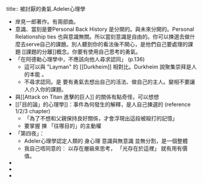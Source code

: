 title:: 被討厭的勇氣.Adeler心理學

- 岸見一郎著作。有兩部曲。
- 意識、當刻是要Personal Back History 是分開的。與未來分開的。Personal Relationship ties 也與意識無關。所以當刻意識是自由的。你可以揀選去做什麼去serve自己的課題。別人聽到你的看法後不開心，是他們自己要處理的課題   [[課題的分離]]概念。你要有使用自己思考的勇氣。
- 「在阿德勒心理學中，不應該向他人尋求認同」 (p.136)
	- 這可以與 "Layman" 的 [[Durkheim]] 相對比。Durkheim 說聚集崇拜是人的本能 。
	- 不尋求認同。是 要有勇氣去想出自己的活法、做自己的主人。變相不要讓人介入你的課題。
- 與[[Attack on Titan 進擊的巨人]] 的關係有點奇怪，可以想想
- [[「目的論」的心理學]]：事件為何發生的解釋，是人自己揀選的  (reference 1/2/3 chapter)
	- 「為了不想和父親保持良好關係，才會浮現出這段被毆打的記憶」
	- 要掌握 揀 「往哪目的」的主動權
- 「第四夜」：
	- Adeler心理學認定人類的 身心理 意識與無意識  並無分割，是一個整體
	- 我自己唔同意的： 以存在層級來思考，   「光存在於這裡」 就有用有價值。
-
-
-